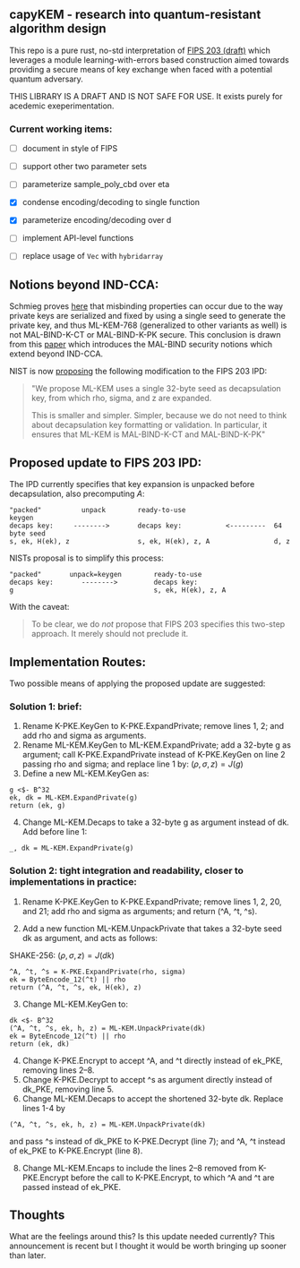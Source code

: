 ## capyKEM - research into quantum-resistant algorithm design

This repo is a pure rust, no-std interpretation of [FIPS 203 (draft)](https://csrc.nist.gov/pubs/fips/203/ipd) which leverages a module learning-with-errors based construction aimed towards providing a secure means of key exchange when faced with a potential quantum adversary.

THIS LIBRARY IS A DRAFT AND IS NOT SAFE FOR USE. It exists purely for acedemic exeperimentation.

### Current working items:

- [ ] document in style of FIPS
- [ ] support other two parameter sets
- [ ] parameterize sample_poly_cbd over eta
- [x] condense encoding/decoding to single function
- [x] parameterize encoding/decoding over d
- [ ] implement API-level functions
- [ ] replace usage of ```Vec``` with ```hybridarray```


## Notions beyond IND-CCA:

Schmieg proves [here](https://eprint.iacr.org/2024/523) that misbinding properties can occur due to the way private keys are serialized and fixed by using a single seed to generate the private key, and thus ML-KEM-768 (generalized to other variants as well) is not MAL-BIND-K-CT or MAL-BIND-K-PK secure. This conclusion is drawn from this [paper](https://eprint.iacr.org/2023/1933) which introduces the MAL-BIND security notions which extend beyond IND-CCA.

NIST is now [proposing](https://groups.google.com/a/list.nist.gov/g/pqc-forum/c/5CT4NC_6zRI/m/lpifFrpWAwAJ?utm_medium=email&utm_source=footer) the following modification to the FIPS 203 IPD:

> "We propose ML-KEM uses a single 32-byte seed as decapsulation key, from which rho, sigma, and z are expanded.
> 
> This is smaller and simpler. Simpler, because we do not need to think about decapsulation key formatting or validation. In particular, it ensures that ML-KEM is MAL-BIND-K-CT and MAL-BIND-K-PK"
> 

## Proposed update to FIPS 203 IPD:

The IPD currently specifies that key expansion is unpacked before decapsulation, also precomputing $A$:

```
"packed"          unpack        ready-to-use                      keygen
decaps key:     -------->       decaps key:           <---------  64 byte seed
s, ek, H(ek), z                 s, ek, H(ek), z, A                d, z
```

NISTs proposal is to simplify this process:

```
"packed"       unpack=keygen        ready-to-use
decaps key:       -------->         decaps key:
g                                   s, ek, H(ek), z, A
```
With the caveat: 

> To be clear, we do *not* propose that FIPS 203 specifies this two-step approach. It merely should not preclude it.

## Implementation Routes:

Two possible means of applying the proposed update are suggested:

### Solution 1: brief:

1. Rename K-PKE.KeyGen to K-PKE.ExpandPrivate; remove lines 1, 2; and add rho and sigma as arguments.
2. Rename ML-KEM.KeyGen to ML-KEM.ExpandPrivate; add a 32-byte g as argument; call K-PKE.ExpandPrivate instead of K-PKE.KeyGen on line 2 passing rho and sigma; and replace line 1 by: $(\rho, \sigma, z) = J(g)$
3. Define a new ML-KEM.KeyGen as:

```
g <$- B^32
ek, dk = ML-KEM.ExpandPrivate(g)
return (ek, g)
```

4. Change ML-KEM.Decaps to take a 32-byte g as argument instead of dk. Add before line 1: 

```
_, dk = ML-KEM.ExpandPrivate(g)
```

### Solution 2: tight integration and readability, closer to implementations in practice:

1. Rename K-PKE.KeyGen to K-PKE.ExpandPrivate; remove lines 1, 2, 20, and 21; add rho and sigma as arguments; and return (^A, ^t, ^s).

2. Add a new function ML-KEM.UnpackPrivate that takes a 32-byte seed dk as argument, and acts as follows:

SHAKE-256:
$(\rho, \sigma, z) = J(dk)$    
```
^A, ^t, ^s = K-PKE.ExpandPrivate(rho, sigma)
ek = ByteEncode_12(^t) || rho
return (^A, ^t, ^s, ek, H(ek), z)
```

3. Change ML-KEM.KeyGen to:

```
dk <$- B^32
(^A, ^t, ^s, ek, h, z) = ML-KEM.UnpackPrivate(dk)
ek = ByteEncode_12(^t) || rho
return (ek, dk)
```

4. Change K-PKE.Encrypt to accept ^A, and ^t directly instead of ek_PKE, removing lines 2–8.
6. Change K-PKE.Decrypt to accept ^s as argument directly instead of dk_PKE, removing line 5.
7. Change ML-KEM.Decaps to accept the shortened 32-byte dk. Replace lines 1-4 by
```
(^A, ^t, ^s, ek, h, z) = ML-KEM.UnpackPrivate(dk)
```
and pass ^s instead of dk_PKE to K-PKE.Decrypt (line 7); and ^A, ^t instead of ek_PKE to K-PKE.Encrypt (line 8).

8. Change ML-KEM.Encaps to include the lines 2–8 removed from K-PKE.Encrypt before the call to K-PKE.Encrypt, to which ^A and ^t are passed instead of ek_PKE.

## Thoughts

What are the feelings around this? Is this update needed currently? This announcement is recent but I thought it would be worth bringing up sooner than later.
